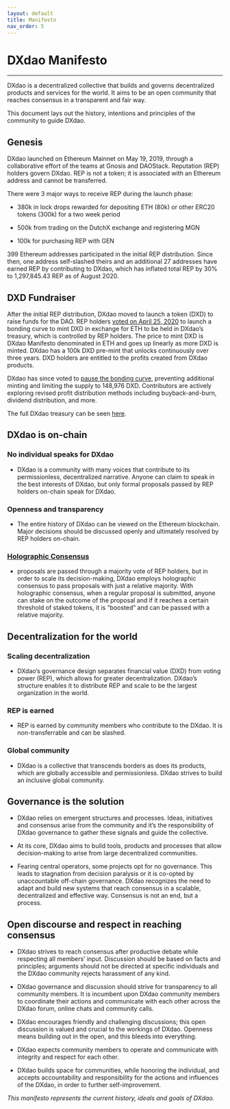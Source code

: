```yaml
---
layout: default
title: Manifesto
nav_order: 5
---
```


# DXdao Manifesto

___

DXdao is a decentralized collective that builds and governs decentralized products and services for the world. It aims to be an open community that reaches consensus in a transparent and fair way. 

This document lays out the history, intentions and principles of the community to guide DXdao. 

## Genesis 

DXdao launched on Ethereum Mainnet on May 19, 2019, through a collaborative effort of the teams at Gnosis and DAOStack. Reputation (REP) holders govern DXdao. REP is not a token; it is associated with an Ethereum address and cannot be transferred. 

There were 3 major ways to receive REP during the launch phase: 

- 380k in lock drops rewarded for depositing ETH (80k) or other ERC20 tokens (300k) for a two week period 

- 500k from trading on the DutchX exchange and registering MGN 

- 100k for purchasing REP with GEN 

399 Ethereum addresses participated in the initial REP distribution. Since then, one address self-slashed theirs and an additional 27 addresses have earned REP by contributing to DXdao, which has inflated total REP by 30% to 1,297,845.43 REP as of August 2020. 

## DXD Fundraiser 

After the initial REP distribution, DXdao moved to launch a token (DXD) to raise funds for the DAO. REP holders [voted on April 25, 2020](https://alchemy.daostack.io/dao/0x519b70055af55a007110b4ff99b0ea33071c720a/proposal/0xeb9cf2b3d76664dc1e983137f33b2400ad11966b1d79399d7ca55c25ad6283fa) to launch a bonding curve to mint DXD in exchange for ETH to be held in DXdao’s treasury, which is controlled by REP holders. The price to mint DXD is DXdao Manifesto denominated in ETH and goes up linearly as more DXD is minted. DXdao has a 100k DXD pre-mint that unlocks continuously over three years. DXD holders are entitled to the profits created from DXdao products.

DXdao has since voted to [pause the bonding curve](https://dxdao.medium.com/dxdao-hits-pause-on-dxd-bonding-curve-98166199925a), preventing additional minting and limiting the supply to 148,976 DXD. Contributors are actively exploring revised profit distribution methods including buyback-and-burn, dividend distribution, and more.

The full DXdao treasury can be seen [here](https://etherscan.io/tokenholdings?a=0x519b70055af55a007110b4ff99b0ea33071c720a). 

## DXdao is on-chain 

### No individual speaks for DXdao

- DXdao is a community with many voices that contribute to its permissionless, decentralized narrative. Anyone can claim to speak in the best interests of DXdao, but only formal proposals passed by REP holders on-chain speak for DXdao. 

### Openness and transparency

- The entire history of DXdao can be viewed on the Ethereum blockchain. Major decisions should be discussed openly and ultimately resolved by REP holders on-chain. 

### [Holographic Consensus](https://medium.com/daostack/holographic-consensus-part-1-116a73ba1e1c) 

- proposals are passed through a majority vote of REP holders, but in order to scale its decision-making, DXdao employs holographic consensus to pass proposals with just a relative majority. With holographic consensus, when a regular proposal is submitted, anyone can stake on the outcome of the proposal and if it reaches a certain threshold of staked tokens, it is “boosted” and can be passed with a relative majority. 

## Decentralization for the world 

### Scaling decentralization

- DXdao’s governance design separates financial value (DXD) from voting power (REP), which allows for greater decentralization. DXdao’s structure enables it to distribute REP and scale to be the largest organization in the world. 

### REP is earned 

- REP is earned by community members who contribute to the DXdao. It is non-transferrable and can be slashed. 

### Global community 

- DXdao is a collective that transcends borders as does its products, which are globally accessible and permissionless. DXdao strives to build an inclusive global community. 

## Governance is the solution 

- DXdao relies on emergent structures and processes. Ideas, initiatives and consensus arise from the community and it’s the responsibility of DXdao governance to gather these signals and guide the collective. 

- At its core, DXdao aims to build tools, products and processes that allow decision-making to arise from large decentralized communities. 

- Fearing central operators, some projects opt for no governance. This leads to stagnation from decision paralysis or it is co-opted by unaccountable off-chain governance. DXdao recognizes the need to adapt and build new systems that reach consensus in a scalable, decentralized and effective way. Consensus is not an end, but a process. 

## Open discourse and respect in reaching consensus 

- DXdao strives to reach consensus after productive debate while respecting all members’ input. Discussion should be based on facts and principles; arguments should not be directed at specific individuals and the DXdao community rejects harassment of any kind. 

- DXdao governance and discussion should strive for transparency to all community members. It is incumbent upon DXdao community members to coordinate their actions and communicate with each other across the DXdao forum, online chats and community calls. 

- DXdao encourages friendly and challenging discussions; this open discussion is valued and crucial to the workings of DXdao. Openness means building out in the open, and this bleeds into everything. 

- DXdao expects community members to operate and communicate with integrity and respect for each other. 

- DXdao builds space for communities, while honoring the individual, and accepts accountability and responsibility for the actions and influences of the DXdao, in order to further self-improvement. 

*This manifesto represents the current history, ideals and goals of DXdao.*